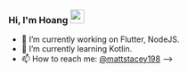 ### Hi, I'm Hoang <a href="https://www.gautamkrishnar.com/"><img src="https://media.giphy.com/media/hvRJCLFzcasrR4ia7z/giphy.gif" width="25px"></a>

- 🔭 I’m currently working on Flutter, NodeJS.
- 🌱 I’m currently learning Kotlin.
- 📫 How to reach me: [@mattstacey198](https://www.facebook.com/mattstacey198/)
-->
